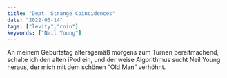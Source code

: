 ```yaml
---
title: "Dept. Strange Coincidences"
date: "2022-03-14"
tags: ["levity","coin"]
keywords: ["Neil Young"]
---
```

An meinem Geburtstag altersgemäß morgens zum Turnen bereitmachend, schalte ich den alten iPod ein, und der weise Algorithmus sucht Neil Young heraus, der mich mit dem schönen “Old Man” verhöhnt.